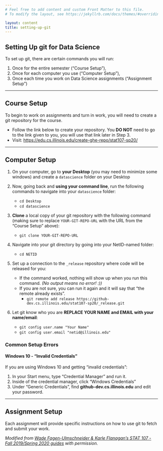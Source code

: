 ```yaml
---
# Feel free to add content and custom Front Matter to this file.
# To modify the layout, see https://jekyllrb.com/docs/themes/#overriding-theme-defaults

layout: content
title: setting-up-git
---
```


## Setting Up git for Data Science
To set up git, there are certain commands you will run:

1. Once for the entire semester (“Course Setup”),
2. Once for each computer you use (“Computer Setup”),
3. Once each time you work on Data Science assignments (“Assignment Setup”)

<hr/>

## Course Setup
To begin to work on assignments and turn in work, you will need to create a git repository for the course.

* Follow the link below to create your repository. You **DO NOT** need to go to the link given to you, you will use that link later in Step 3.
* Visit: <a href="" target="_blank">https://edu.cs.illinois.edu/create-ghe-repo/stat107-sp20/</a>

<hr/>

## Computer Setup
1. On your computer, go to **your Desktop** (you may need to minimize some windows) and create a `datascience` folder on your Desktop

2. Now, going back and **using your command line**, run the following commands to navigate into your `datascience` folder:
    * `cd Desktop`
    * `cd datascience`

3. **Clone** a local copy of your git repository with the following command (making sure to replace `YOUR-GIT-REPO-URL` with the URL from the “Course Setup” above):
    * `git clone YOUR-GIT-REPO-URL`

4. Navigate into your git directory by going into your NetID-named folder:
    * `cd NETID`

5. Set up a connection to the `_release` repository where code will be released for you:
    * If the command worked, nothing will show up when you run this command. *(No output means no error! :))*
    * If you are not sure, you can run it again and it will say that “the remote already exists”.
        * `git remote add release https://github-dev.cs.illinois.edu/stat107-sp20/_release.git`

6. Let git know who you are **REPLACE YOUR NAME and EMAIL with your name/email**:
    * `git config user.name "Your Name"`
    * `git config user.email "netid@illinois.edu"`

### Common Setup Errors

#### Windows 10 - “Invalid Credentials”
If you are using Windows 10 and getting “invalid credentials”:

1. In your Start menu, type “Credential Manager” and run it.
2. Inside of the credential manager, click “Windows Credentials”
3. Under “Generic Credentials”, find **github-dev.cs.illinois.edu** and edit your password.

<hr/>

## Assignment Setup
Each assignment will provide specific instructions on how to use git to fetch and submit your work.

*Modified from <a href="http://courses.las.illinois.edu/spring2020/stat107/resources/git/">Wade Fagen-Ulmschneider & Karle Flanagan’s STAT 107 - Fall 2019/Spring 2020 guides</a> with permission.*
